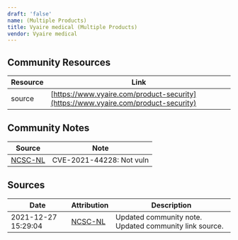 ```yaml
---
draft: 'false'
name: (Multiple Products)
title: Vyaire medical (Multiple Products)
vendor: Vyaire medical
---
```



## Community Resources
| Resource | Link |
| --- | --- |
| source | [https://www.vyaire.com/product-security](https://www.vyaire.com/product-security) |

## Community Notes
| Source | Note |
| --- | --- |
| [NCSC-NL](https://github.com/NCSC-NL/log4shell/blob/main/software/README.md) | CVE-2021-44228: Not vuln </ul> |

## Sources
| Date | Attribution | Description |
| --- | --- | --- |
| 2021-12-27 15:29:04 | [NCSC-NL](https://github.com/NCSC-NL/log4shell/blob/main/software/README.md) | Updated community note. Updated community link source.  |
